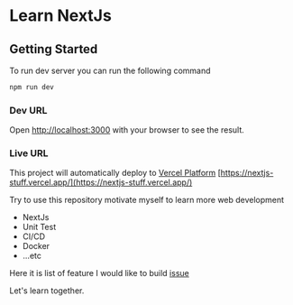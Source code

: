 # Learn NextJs  

## Getting Started
To run dev server you can run the following command

```bash
npm run dev
```

### Dev URL
Open [http://localhost:3000](http://localhost:3000) with your browser to see the result.

### Live URL
This project will automatically deploy to  [Vercel Platform](https://vercel.com/) 
[https://nextjs-stuff.vercel.app/](https://nextjs-stuff.vercel.app/)  

Try to use this repository motivate myself to learn more web development
- NextJs
- Unit Test
- CI/CD
- Docker
- ...etc 

Here it is list of feature I would like to build [issue](https://github.com/sharechiwai/learn-nextjs/issues)  

Let's learn together.
